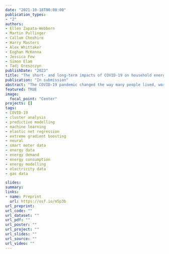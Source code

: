 ```yaml
---
date: "2021-10-18T00:00:00"
publication_types:
- "2"
authors:
- Ellen Zapata-Webborn
- Martin Pullinger
- Callum Cheshire
- Harry Masters
- Alex Whittaker
- Eoghan McKenna
- Jessica Few
- Simon Elam
- Tadj Oreszczyn
publishDate: "2023"
title: "The short- and long-term impacts of COVID-19 on household energy consumption in England and Wales"
publication: "In submission"
abstract: "The COVID-19 pandemic changed the way many people lived, worked, and studied around the world, both during and after the lockdowns. Changes to daily routines affected domestic electricity and gas use. While early studies estimated the impact of the first national lockdown, the long-term effects remain under-researched. In this paper we analyse how domestic electricity and gas consumption changed in the two years since the first UK lockdown in terms of both total demand and timing of demand. We develop counterfactual (predictive) models using elastic net regression, neural networks, and extreme gradient boosting and compare observed energy use with predicted use given weather and calendar variables for each household (508 for electricity, 326 for gas). We apply cluster analysis to identify common daily energy demand profiles and observe the changes in the proportions of households in each cluster for 3540 (electricity) and 2850 (gas) households between January 2020 and March 2022. We compare the results for different subsamples, such as those with and without children or working adults, households with different levels of financial wellbeing, and households in different Energy Performance Certificate (EPC) bands. We find that the pandemic increased electricity consumption throughout the two-year period, and increased gas consumption during the winter lockdowns. Demand profiles for weekdays became more similar to those on weekends for households with children or with adults in work. On average electricity consumption was still around 5% higher than predicted at the start of 2022, largely due to increased use in households with children. On average, gas consumption was lower than predicted during winter 2021/22, which may be attributable to rising gas prices."
featured: TRUE
image: 
  focal_point: "Center"
projects: []
tags: 
- COVID-19
- cluster analysis
- predictive modelling
- machine learning
- elastic net regression
- extreme gradient boosting
- neural
- smart meter data
- energy data
- energy demand
- energy consumption
- energy modelling
- electricity data
- gas data

slides: 
summary: 
links:
- name: Preprint
  url: https://osf.io/m5p3b
url_preprint: 
url_code: ""
url_dataset: ""
url_pdf: ""
url_poster: ""
url_project: ""
url_slides: ""
url_source: ""
url_video: ""
---
```


